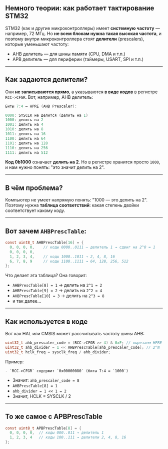 ## Немного теории: как работает тактирование STM32

STM32 (как и другие микроконтроллеры) имеет **системную частоту** — например, 72 МГц. Но **не всем блокам нужна такая высокая частота**, и поэтому внутри микроконтроллера стоят **делители** (prescalers), которые уменьшают частоту:

- AHB делитель — для шины памяти (CPU, DMA и т.п.)
- APB делитель — для периферии (таймеры, USART, SPI и т.п.)

---

## Как задаются делители?

Они **не записываются прямо**, а указываются **в виде кодов** в регистре `RCC->CFGR`. Вот, например, AHB делитель:
```c
Биты 7:4 — HPRE (AHB Prescaler):

0000: SYSCLK не делится (делить на 1)  
1000: делить на 2  
1001: делить на 4  
1010: делить на 8  
1011: делить на 16  
1100: делить на 64  
1101: делить на 128  
1110: делить на 256  
1111: делить на 512  
```

**Код 0b1000** означает **делить на 2**. Но в регистре хранится просто `1000`, и нам нужно понять: "это значит делить на 2".

---

## В чём проблема?

Компьютер не умеет напрямую понять: "1000 — это делить на 2". Поэтому нужна **таблица соответствий**: какая степень двойки соответствует какому коду.

---

## Вот зачем `AHBPrescTable`:
```c
const uint8_t AHBPrescTable[16] = {
  0, 0, 0, 0,    // коды 0000..0111 — делитель 1 → сдвиг на 2^0 = 1
  0, 0, 0, 0,
  1, 2, 3, 4,    // коды 1000..1011 → 2, 4, 8, 16
  6, 7, 8, 9     // коды 1100..1111 → 64, 128, 256, 512
};
```

Что делает эта таблица? Она говорит:

- `AHBPrescTable[8] = 1` → делить на `2^1 = 2`
- `AHBPrescTable[9] = 2` → делить на `2^2 = 4`
- `AHBPrescTable[10] = 3` → делить на `2^3 = 8`
- и так далее...

---

## Как используется в коде

Вот как HAL или CMSIS может рассчитывать частоту шины AHB:
```c
uint32_t ahb_prescaler_code = (RCC->CFGR >> 4) & 0xF; // вырезаем HPRE биты (7:4)
uint32_t ahb_divider = 1 << AHBPrescTable[ahb_prescaler_code]; // 2^N
uint32_t hclk_freq = sysclk_freq / ahb_divider;
```

Пример:

	- `RCC->CFGR` содержит `0x00000080` (биты 7:4 = `1000`)
- Значит: `ahb_prescaler_code = 8`
- `AHBPrescTable[8] = 1`
- `ahb_divider = 1 << 1 = 2`
- Значит, HCLK = SYSCLK / 2


---

## То же самое с APBPrescTable
```c
const uint8_t APBPrescTable[8] = {
  0, 0, 0, 0,  // коды 000..011 → делитель 1
  1, 2, 3, 4   // коды 100..111 → делители 2, 4, 8, 16
};
```